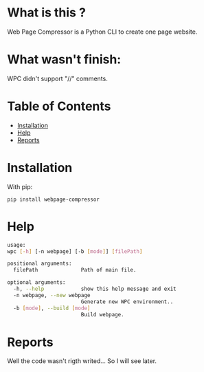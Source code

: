 # What is this ?

Web Page Compressor is a Python CLI to create one page website.

# What wasn't finish:

WPC didn't support "//" comments.

# Table of Contents

* [Installation](#installation)
* [Help](#help)
* [Reports](#reports)

# Installation

With pip:

```
pip install webpage-compressor
```

# Help

```sh
usage:
wpc [-h] [-n webpage] [-b [mode]] [filePath]

positional arguments:
  filePath              Path of main file.

optional arguments:
  -h, --help            show this help message and exit
  -n webpage, --new webpage
                        Generate new WPC environment..
  -b [mode], --build [mode]
                        Build webpage.
```

# Reports

Well the code wasn't rigth writed... So I will see later.
